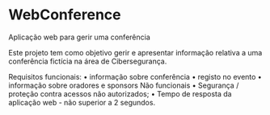 # WebConference
Aplicação web para gerir uma conferência

Este projeto tem como objetivo gerir e apresentar informação relativa a uma conferência fictícia na área de Cibersegurança.

Requisitos funcionais: • informação sobre conferência • registo no evento • informação sobre oradores e sponsors 
Não funcionais • Segurança / proteção contra acessos não autorizados; • Tempo de resposta da aplicação web - não superior a 2 segundos.
